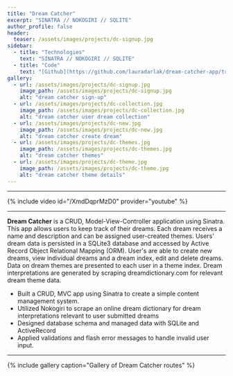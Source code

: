 ```yaml
---
title: "Dream Catcher"
excerpt: "SINATRA // NOKOGIRI // SQLITE"
author_profile: false
header:
  teaser: /assets/images/projects/dc-signup.jpg
sidebar:
  - title: "Technologies"
    text: "SINATRA // NOKOGIRI // SQLITE"
  - title: "Code"
    text: "[Github](https://github.com/lauradarlak/dream-catcher-app/tree/scraper)"
gallery:
  - url: /assets/images/projects/dc-signup.jpg
    image_path: /assets/images/projects/dc-signup.jpg
    alt: "dream catcher sign-up"
  - url: /assets/images/projects/dc-collection.jpg
    image_path: /assets/images/projects/dc-collection.jpg
    alt: "dream catcher user dream collection"
  - url: /assets/images/projects/dc-new.jpg
    image_path: /assets/images/projects/dc-new.jpg
    alt: "dream catcher create dream"
  - url: /assets/images/projects/dc-themes.jpg
    image_path: /assets/images/projects/dc-themes.jpg
    alt: "dream catcher themes"
  - url: /assets/images/projects/dc-theme.jpg
    image_path: /assets/images/projects/dc-theme.jpg
    alt: "dream catcher theme details"
---
```

***

{% include video id="/XmdDqprMzD0" provider="youtube" %}

***

**Dream Catcher** is a CRUD, Model-View-Controller application using Sinatra. This app allows users to keep track of their dreams. Each dream receives a name and description and can be assigned user-created themes. Users' dream data is persisted in a SQLite3 database and accessed by Active Record Object Relational Mapping (ORM). User's are able to create new dreams, view individual dreams and a dream index, edit and delete dreams. Data on dream themes are presented to each user in a theme index. Dream interpretations are generated by scraping dreamdictionary.com for relevant dream theme data.

+ Built a CRUD, MVC app using Sinatra to create a simple content management system.
+ Utilized Nokogiri to scrape an online dream dictionary for dream interpretations relevant to user submitted dreams
+ Designed database schema and managed data with SQLite and ActiveRecord
+ Applied validations and flash error messages to handle invalid user input.

***

{% include gallery caption="Gallery of Dream Catcher routes" %}
